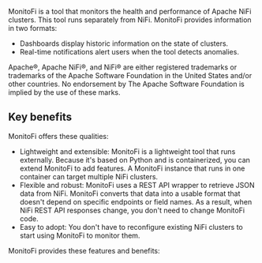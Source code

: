 MonitoFi is a tool that monitors the health and performance of Apache NiFi clusters. This tool runs separately from NiFi. MonitoFi provides information in two formats:

- Dashboards display historic information on the state of clusters.
- Real-time notifications alert users when the tool detects anomalies.

Apache®, Apache NiFi®, and NiFi® are either registered trademarks or trademarks of the Apache Software Foundation in the United States and/or other countries. No endorsement by The Apache Software Foundation is implied by the use of these marks.

## Key benefits

MonitoFi offers these qualities:

- Lightweight and extensible: MonitoFi is a lightweight tool that runs externally. Because it's based on Python and is containerized, you can extend MonitoFi to add features. A MonitoFi instance that runs in one container can target multiple NiFi clusters.
- Flexible and robust: MonitoFi uses a REST API wrapper to retrieve JSON data from NiFi. MonitoFi converts that data into a usable format that doesn't depend on specific endpoints or field names. As a result, when NiFi REST API responses change, you don't need to change MonitoFi code.
- Easy to adopt: You don't have to reconfigure existing NiFi clusters to start using MonitoFi to monitor them.

MonitoFi provides these features and benefits:


















